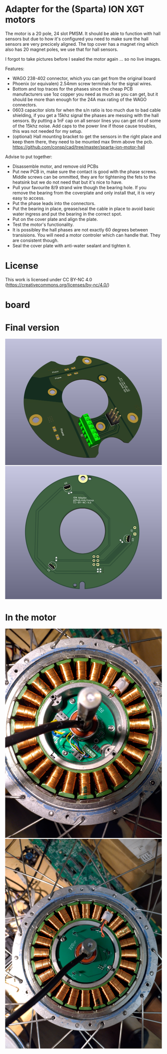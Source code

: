# Adapter for the (Sparta) ION XGT motors

The motor is a 20 pole, 24 slot PMSM. It should be able to function with hall sensors but due to how it's configured you need to make sure the hall sensors are very precicely aligned.
The top cover has a magnet ring which also has 20 magnet poles, we use that for hall sensors.

I forgot to take pictures before I sealed the motor again ... so no live images.

Features:
* WAGO 238-402 connector, which you can get from the original board
* Phoenix (or equivalen) 2.54mm screw terminals for the signal wires.
* Bottom and top traces for the phases since the cheap PCB manufacturers use 1oz copper you need as much as you can get, but it should be more than enough for the 24A max rating of the WAGO connectors.
* 0603 capacitor slots for when the s/n ratio is too much due to bad cable shielding, if you get a 15khz signal the phases are messing with the hall sensors. By putting a 1nF cap on all sensor lines you can get rid of some of the 15khz noise. Add caps to the power line if those cause troubles, this was not needed for my setup.
* (optional) Hall mounting bracket to get the sensors in the right place and keep them there, they need to be mounted max 9mm above the pcb. https://github.com/consp/cad/tree/master/sparta-ion-motor-hall


Advise to put together:

* Disassemble motor, and remove old PCBs
* Put new PCB in, make sure the contact is good with the phase screws. Middle screws can be ommitted, they are for tightening the fets to the heatsink but we do not need that but it's nice to have.
* Pull your favourite 8/9 strand wire though the bearing hole. If you remove the bearing from the coverplate and only install that, it is very easy to access.
* Put the phase leads into the connectors.
* Put the bearing in place, grease/seal the cable in place to avoid basic water ingress and put the bearing in the correct spot.
* Put on the cover plate and align the plate.
* Test the motor's functionality.
* It is possibley the hall phases are not exactly 60 degrees between transisions. You will need a motor controler which can handle that. They are consistent though.
* Seal the cover plate with anti-water sealant and tighten it.

# License

This work is licensed under CC BY-NC 4.0 (https://creativecommons.org/licenses/by-nc/4.0/)

# board

# Final version
![bottom](bottom.png)
![top](top.png)

# In the motor
![bottom](bottom_board_in_place.jpg)
![top](top_board_in_place.jpg)
